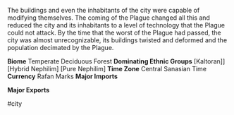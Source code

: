 The buildings and even the inhabitants of the city were capable of modifying themselves. The coming of the Plague changed all this and reduced the city and its inhabitants to a level of technology that the Plague could not attack. By the time that the worst of the Plague had passed, the city was almost unrecognizable, its buildings twisted and deformed and the population decimated by the Plague.

**Biome**
Temperate Deciduous Forest
**Dominating Ethnic Groups**
[Kaltoran]] [Hybrid Nephilim] [Pure Nephilim]
**Time Zone**
Central Sanasian Time
**Currency**
Rafan Marks
**Major Imports**

**Major Exports**

#city